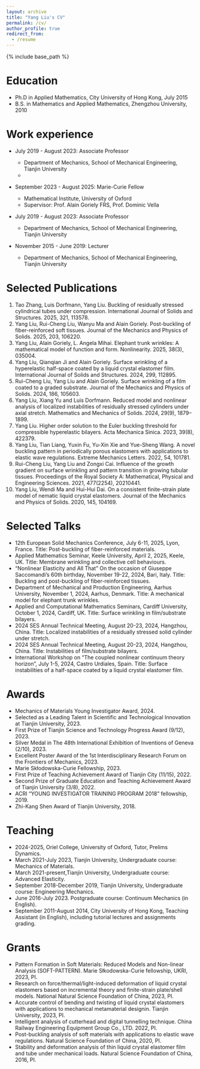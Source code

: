 ```yaml
---
layout: archive
title: "Yang Liu's CV"
permalink: /cv/
author_profile: true
redirect_from:
  - /resume
---
```


{% include base_path %}

Education
======
* Ph.D in Applied Mathematics, City University of Hong Kong, July 2015
* B.S. in Mathematics and Applied Mathematics, Zhengzhou University, 2010

Work experience
======
* July 2019 - August 2023: Associate Professor 
  * Department of Mechanics, School of Mechanical Engineering, Tianjin University
  * 
* September 2023 - August 2025: Marie-Curie Fellow
  * Mathematical Institute, University of Oxford
  * Supervisor: Prof. Alain Goriely FRS, Prof. Dominic Vella

* July 2019 - August 2023: Associate Professor 
  * Department of Mechanics, School of Mechanical Engineering, Tianjin University

* November 2015 - June 2019: Lecturer 
  * Department of Mechanics, School of Mechanical Engineering, Tianjin University

  
Selected Publications
======
  
1. Tao Zhang, Luis Dorfmann, Yang Liu. Buckling of residually stressed cylindrical tubes under compression. International Journal of Solids and Structures. 2025, 321, 113578.
2. Yang Liu, Rui-Cheng Liu, Wanyu Ma and Alain Goriely. Post-buckling of fiber-reinforced soft tissues. Journal of the Mechanics and Physics of Solids. 2025, 203, 106220.
3. Yang Liu, Alain Goriely, L. Angela Mihai. Elephant trunk wrinkles: A mathematical model of function and form. Nonlinearity. 2025, 38(3), 035004.
4. Yang Liu, Qianqian Ji and Alain Goriely. Surface wrinkling of a hyperelastic half-space coated by a liquid crystal elastomer film. International Journal of Solids and Structures. 2024, 299, 112895.
5. Rui-Cheng Liu, Yang Liu and Alain Goriely. Surface wrinkling of a film coated to a graded substrate. Journal of the Mechanics and Physics of Solids. 2024, 186, 105603.  
6. Yang Liu, Xiang Yu and Luis Dorfmann. Reduced model and nonlinear analysis of localized instabilities of residually stressed cylinders under axial stretch. Mathematics and Mechanics of Solids. 2024, 29(9), 1879–1899.
7. Yang Liu. Higher order solution to the Euler buckling threshold for compressible hyperelastic bilayers. Acta Mechanica Sinica. 2023, 39(8), 422379.
8. Yang Liu, Tian Liang, Yuxin Fu, Yu-Xin Xie and Yue-Sheng Wang. A novel buckling pattern in periodically porous elastomers with applications to elastic wave regulations. Extreme Mechanics Letters. 2022, 54, 101781.
9. Rui-Cheng Liu, Yang Liu and Zongxi Cai. Influence of the growth gradient on surface wrinkling and pattern transition in growing tubular tissues. Proceedings of the Royal Society A: Mathematical, Physical and Engineering Sciences. 2021, 477(2254), 20210441.
10. Yang Liu, Wendi Ma and Hui-Hui Dai. On a consistent finite-strain plate model of nematic liquid crystal elastomers. Journal of the Mechanics and Physics of Solids. 2020, 145, 104169.
<!--11. Yang Liu, Yang Ye, Ali Althobaiti and Yu-Xin Xie. Prevention of localized bulging in an inflated bilayer tube. International Journal of Mechanical Sciences. 2019, 153–154, 359–368.
12. Lishuai Jin, Yang Liu and Zongxi Cai. Post-buckling analysis on growing tubular tissues: A semi-analytical approach and imperfection sensitivity. International Journal of Solids and structures. 2019, 162, 121–134.-->
  
Selected Talks
======
* 12th European Solid Mechanics Conference, July 6-11, 2025, Lyon, France. Title: Post-buckling of fiber-reinforced materials.
* Applied Mathematics Seminar, Keele University, April 2, 2025, Keele, UK. Title: Membrane wrinkling and collective cell behaviours.
* “Nonlinear Elasticity and All That” On the occasion of Giuseppe Saccomandi’s 60th birthday, November 19-22, 2024, Bari, Italy. Title: Buckling and post-buckling of fiber-reinforced tissues.
* Department of Mechanical and Production Engineering, Aarhus University, November 1, 2024, Aarhus, Denmark. Title: A mechanical model for elephant trunk wrinkles.
* Applied and Computational Mathematics Seminars, Cardiff University, October 1, 2024, Cardiff, UK. Title: Surface wrinkling in film/substrate bilayers.
* 2024 SES Annual Technical Meeting, August 20-23, 2024, Hangzhou, China. Title: Localized instabilities of a residually stressed solid cylinder under stretch.
* 2024 SES Annual Technical Meeting, August 20-23, 2024, Hangzhou, China. Title: Instabilities of film/substrate bilayers.
* International Workshop on “The coupled nonlinear continuum theory horizon”, July 1-5, 2024, Castro Urdiales, Spain. Title: Surface instabilities of a half-space coated by a liquid crystal elastomer film.

Awards
======
* Mechanics of Materials Young Investigator Award, 2024.
* Selected as a Leading Talent in Scientific and Technological Innovation at Tianjin University, 2023.
* First Prize of Tianjin Science and Technology Progress Award (9/12), 2023.
* Silver Medal in The 48th International Exhibition of Inventions of Geneva (2/10), 2023.
* Excellent Poster Award of the 1st Interdisciplinary Research Forum on the Frontiers of Mechanics, 2023.
* Marie Skłodowska-Curie Fellowship, 2023.
* First Prize of Teaching Achievement Award of Tianjin City (11/15), 2022.
* Second Prize of Graduate Education and Teaching Achievement Award of Tianjin University (3/8), 2022.
* ACRI “YOUNG INVESTIGATOR TRAINING PROGRAM 2018” fellowship, 2019.
* Zhi-Kang Shen Award of Tianjin University, 2018.
  
Teaching
======
<!-- <ul>{% for post in site.teaching reversed %}
    {% include archive-single-cv.html %}
  {% endfor %}</ul>-->
  
* 2024-2025, Oriel College, University of Oxford, Tutor, Prelims Dynamics.
* March 2021-July 2023, Tianjin University, Undergraduate course: Mechanics of Materials.
* March 2021-present,Tianjin University, Undergraduate course: Advanced Elasticity.
* September 2018-December 2019, Tianjin University, Undergraduate course: Engineering Mechanics.
* June 2016-July 2023. Postgraduate course: Continuum Mechanics (in English).
* September 2011-August 2014, City University of Hong Kong, Teaching Assistant (in English), including tutorial lectures and assignments grading.

Grants
======
* Pattern Formation in Soft Materials: Reduced Models and Non-linear Analysis (SOFT-PATTERN). Marie Słkodowska-Curie fellowship, UKRI, 2023, PI.
* Research on force/thermal/light-induced deformation of liquid crystal elastomers based on incremental theory and finite-strain plate/shell models. National Natural Science Foundation of China, 2023, PI.
* Accurate control of bending and twisting of liquid crystal elastomers with applications to mechanical metamaterial designin. Tianjin University, 2023, PI.
* Intelligent analysis of cutterhead and digital tunnelling technique. China Railway Engineering Equipment Group Co., LTD. 2022, PI.
* Post-buckling analysis of soft materials with applications to elastic wave regulations. Natural Science Foundation of China, 2020, PI.
* Stability and deformation analysis of thin liquid crystal elastomer film and tube under mechanical loads. Natural Science Foundation of China, 2016, PI.
  
<!-- Service and leadership
======
* Currently signed in to 43 different slack teams-->
